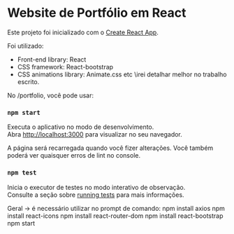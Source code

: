 # Website de Portfólio em React

Este projeto foi inicializado com o [Create React App](https://github.com/facebook/create-react-app).

Foi utilizado:

- Front-end library: React
- CSS framework: React-bootstrap
- CSS animations library: Animate.css 
etc \irei detalhar melhor no trabalho escrito.

No /portfolio, você pode usar:

### `npm start`

Executa o aplicativo no modo de desenvolvimento.\
Abra [http://localhost:3000](http://localhost:3000) para visualizar no seu navegador.

A página será recarregada quando você fizer alterações.
Você também poderá ver quaisquer erros de lint no console.

### `npm test`

Inicia o executor de testes no modo interativo de observação.\
Consulte a seção sobre [running tests](https://facebook.github.io/create-react-app/docs/running-tests) para mais informações.

Geral -> é necessário utilizar no prompt de comando:
npm install axios
npm install react-icons
npm install react-router-dom
npm install react-bootstrap
npm start

